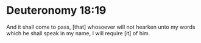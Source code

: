 # Deuteronomy 18:19

And it shall come to pass, [that] whosoever will not hearken unto my words which he shall speak in my name, I will require [it] of him.